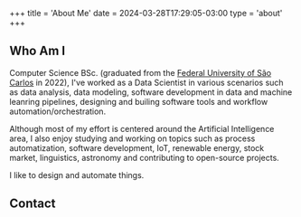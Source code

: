 +++
title = 'About Me'
date = 2024-03-28T17:29:05-03:00
type = 'about'
+++

## Who Am I

Computer Science BSc. (graduated from the [Federal University of São Carlos](https://www.ufscar.br/) in 2022), I've worked as a Data Scientist in various scenarios such as data analysis, data modeling, software development in data and machine leanring pipelines, designing and builing software tools and workflow automation/orchestration.

Although most of my effort is centered around the Artificial Intelligence area, I also enjoy studying and working on topics such as process automatization, software development, IoT, renewable energy, stock market, linguistics, astronomy and contributing to open-source projects.

I like to design and automate things.

## Contact


